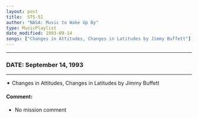 ```yaml
---
layout: post
title:  STS-51
author: "NASA: Music to Wake Up By"
type: MusicPlaylist
date_modified: 1993-09-14
songs: ["Changes in Attitudes, Changes in Latitudes by Jimmy Buffett"]
---
```


----
### DATE: September 14, 1993
----
✦ Changes in Attitudes, Changes in Latitudes by Jimmy Buffett

#### Comment:
* No mission comment



<br/>
<center>
	<a target="_blank"
	   href="https://twitter.com/intent/tweet?hashtags=Space,NASA,Playlist,NASAWakeupCalls,SpaceProgram&text={{ page.author}}, '{{ page.songs.first }}' {{ page.title }}, {{ page.date | date: '%B %d, %Y' }}. {{ site.url }}{{ page.url }}&via=nasawakeupcalls"><i class="fab fa-twitter" alt="Tweet this page" style="font-size: 1.3em;"></i></a>
	&nbsp; 	<i class="fas fa-user-astronaut" style="font-size: 1.5em;"></i> &nbsp;
    <a type="amzn" search="'Changes in Attitudes, Changes in Latitudes by Jimmy Buffett'" category="popular music">
    <i class="fab fa-amazon" style="font-size: 1.3em;"></i></a>
</center>
